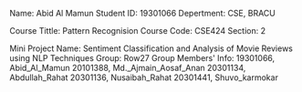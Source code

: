 Name: Abid Al Mamun
Student ID: 19301066
Depertment: CSE, BRACU

Course Tittle: Pattern Recognision
Course Code: CSE424
Section: 2

Mini Project Name: Sentiment Classification and Analysis of Movie Reviews using NLP Techniques
Group: Row27
Group Members' Info:
19301066, Abid_Al_Mamun
20101388, Md._Ajmain_Aosaf_Anan
20301134, Abdullah_Rahat
20301136, Nusaibah_Rahat
20301441, Shuvo_karmokar

